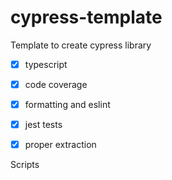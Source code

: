 # cypress-template

Template to create cypress library

- [x] typescript
- [x] code coverage
- [x] formatting and eslint
- [x] jest tests
- [x] proper extraction


Scripts